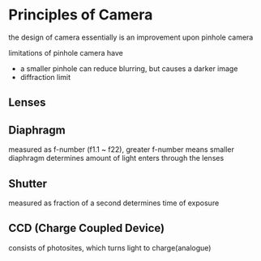 Principles of Camera
===

the design of camera essentially is an improvement upon pinhole camera

limitations of pinhole camera have 

- a smaller pinhole can reduce blurring, but causes a darker image 
- diffraction limit

Lenses
---


Diaphragm
---
measured as f-number (f1.1 ~ f22), greater f-number means smaller diaphragm
determines amount of light enters through the lenses

Shutter
---
measured as fraction of a second
determines time of exposure

CCD (Charge Coupled Device)
---
consists of photosites, which turns light to charge(analogue)


